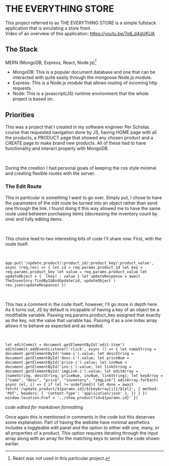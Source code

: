 # THE EVERYTHING STORE
This project referred to as THE EVERYTHING STORE is a simple fullstack application that is emulating a store front.
<br />
Video of an overview of this application:
https://youtu.be/7o6_d4gUKUA

## The Stack
MERN (MongoDB, Express, React, Node.js)[^1]
- MongoDB:
This is a popular document database and one that can be interacted with quite easily through the mongoose Node.js module.
- Express:
This is a Node.js module that allows routing of incoming http requests.
- Node:
This is a javascript(JS) runtime environment that the whole project is based on.
[^1]: React was not used in this particular project.
## Priorities
This was a project that I created in my software engineer Per Scholas course that requested navigation done by JS, having HOME page with all the products, a PRODUCT page that showed any chosen product and a CREATE page to make brand new products. All of these had to have functionality and interact properly with MongoDB.

<br /> 

During the creation I had personal goals of keeping the css style minimal and creating flexible routes with the server. 
### The Edit Route
This in particular is something I want to go over. Simply put, I chose to have the parameters of the edit route be turned into an object rather than send one through the link. I found doing it this way allowed me to have the same route used between purchasing items (decreasing the inventory count by one) and fully editing items.

<br />

This choice lead to two interesting bits of code I'll share now. First, with the route itself:

<br />

`app.put('/update_product/:product_id/:product_key/:product_value', async (req,res) => {
    let id = req.params.product_id
    let key = req.params.product_key
    let value = req.params.product_value
    let updateObject = { 
        [key] : value
    }
    let updateResponse = await TheInventory.findByIdAndUpdate(id, updateObject )
    res.json(updateResponse)
})`

<br />

This has a comment in the code itself, however, I'll go more in depth here. As it turns out, JS by default is incapable of having a key of an object be a modifiable variable. Passing req.params.product_key assigned that exactly as the key, not the value that variable has. Passing it as a one index array allows it to behave as expected and as needed.

<br />

`let editCommit = document.getElementById('edit-item')
editCommit.addEventListener('click', async () => {
    let nameString = document.getElementById('name-i').value;
    let descString = document.getElementById('desc-i').value;
    let priceNum = document.getElementById('price-i').value;
    let invNum = document.getElementById('inv-i').value;
    let linkString = document.getElementById('imgLink-i').value;
    let editArray = [nameString, descString, priceNum, invNum, linkString];
    let keyArray = ["name", "desc", "price", "inventory", "imgLink"]
    editArray.forEach( async (el, i) => {
        if (el != undefined){
            let done = await fetch('/update_product/${params.id}/${keyArray[i]}/${el}', {
                method: 'PUT',
                headers: { 'Content-Type': 'application/json' },
            })
        }
    })
    window.location.href = '../show_product?id=${params.id}'
})`
<br />

*code edited for markdown formatting*
<br />

Once again this is mentioned in comments in the code but this deserves some explanation. Part of having the website have minimal aesthetics includes a toggleable edit panel and the option to either edit one, many, or all properties of a product. This option requires iterating through the input array along with an array for the matching keys to send to the code shown earlier.